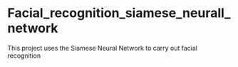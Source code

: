 # Facial_recognition_siamese_neurall_network
This project uses the Siamese Neural Network to carry out facial recognition
